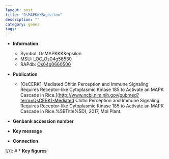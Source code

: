 ```yaml
---
layout: post
title: "OsMAPKKK&epsilon"
description: ""
category: genes
tags: 
---
```


* **Information**  
    + Symbol: OsMAPKKK&epsilon  
    + MSU: [LOC_Os04g56530](http://rice.uga.edu/cgi-bin/ORF_infopage.cgi?orf=LOC_Os04g56530)  
    + RAPdb: [Os04g0660500](http://rapdb.dna.affrc.go.jp/viewer/gbrowse_details/irgsp1?name=Os04g0660500)  

* **Publication**  
    + [OsCERK1-Mediated Chitin Perception and Immune Signaling Requires Receptor-like Cytoplasmic Kinase 185 to Activate an MAPK Cascade in Rice.](http://www.ncbi.nlm.nih.gov/pubmed?term=OsCERK1-Mediated Chitin Perception and Immune Signaling Requires Receptor-like Cytoplasmic Kinase 185 to Activate an MAPK Cascade in Rice.%5BTitle%5D), 2017, Mol Plant.

* **Genbank accession number**  

* **Key message**  

* **Connection**  

[//]: # * **Key figures**  


